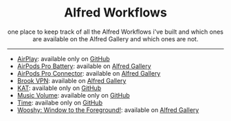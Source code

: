 <h1 align="center">Alfred Workflows</h1>

<p align="center">
    one place to keep track of all the Alfred Workflows i've built and which ones are available on the Alfred Gallery and which ones are not.
</p>

---

* [AirPlay](https://github.com/godbout/alfred-airplay): available only on [GitHub](https://github.com/godbout/alfred-airplay/releases)
* [AirPods Pro Battery](https://github.com/godbout/alfred-airpodspro-battery): available on [Alfred Gallery](https://alfred.app/workflows/godbout/airpods-pro-battery/)
* [AirPods Pro Connector](https://github.com/godbout/alfred-airpodspro-connector): available on [Alfred Gallery](https://alfred.app/workflows/godbout/airpods-pro-connector/)
* [Brook VPN](https://github.com/godbout/AlfredBrook): available on [Alfred Gallery](https://alfred.app/workflows/godbout/brook-vpn/)
* [KAT](https://github.com/godbout/AlfredKat): available only on [GitHub](https://github.com/godbout/AlfredKat/releases)
* [Music Volume](https://github.com/godbout/alfred-music-volume): available only on [GitHub](https://github.com/godbout/alfred-music-volume/releases)
* [Time](https://github.com/godbout/alfred-time): availabe only on [GitHub](https://github.com/godbout/alfred-time/releases)
* [Wooshy: Window to the Foreground!](https://github.com/godbout/WooshyWindowToTheForeground): available on [Alfred Gallery](https://alfred.app/workflows/godbout/wooshy-window-to-the-foreground/)

